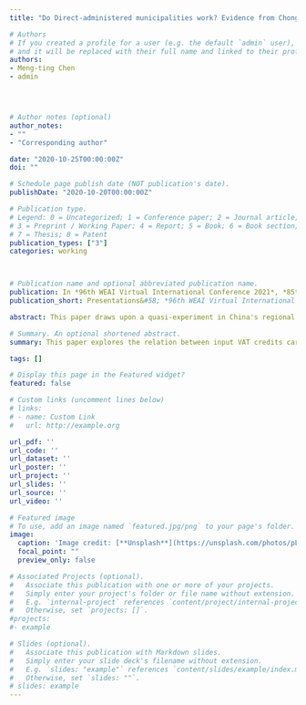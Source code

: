```yaml
---
title: "Do Direct-administered municipalities work? Evidence from Chongqing municipality in China"

# Authors
# If you created a profile for a user (e.g. the default `admin` user), write the username (folder name) here
# and it will be replaced with their full name and linked to their profile.
authors:
- Meng-ting Chen
- admin




# Author notes (optional)
author_notes:
- ""
- "Corresponding author"

date: "2020-10-25T00:00:00Z"
doi: ""

# Schedule page publish date (NOT publication's date).
publishDate: "2020-10-20T00:00:00Z"

# Publication type.
# Legend: 0 = Uncategorized; 1 = Conference paper; 2 = Journal article;
# 3 = Preprint / Working Paper; 4 = Report; 5 = Book; 6 = Book section;
# 7 = Thesis; 8 = Patent
publication_types: ["3"]
categories: working



# Publication name and optional abbreviated publication name.
publication: In *96th WEAI Virtual International Conference 2021*, *85th MEA annual conference 2021*, *100 Years of Economic Development Conference at Cornell University 2022*
publication_short: Presentations&#58; *96th WEAI Virtual International Conference 2021*, and *85th MEA annual conference 2021*.  **Draft available upon request**

abstract: This paper draws upon a quasi-experiment in China's regional administrative hierarchy to investigate the effect of a city-upgrading policy. This policy upgrades prefecture-level cities to municipalities with the provincial administrative level. Chongqing is the only city recently designated as the municipality in 1997. This paper adopts the synthetic control method and finds that city-upgrading policy increased Chongqing's GDP by more than 40\% on average in the following four years since 1997. In addition, we examine the direct and spillover effects of the municipalities on various aspects, including economic growth, foreign direct investment, urbanization, local government revenue, and productivity.

# Summary. An optional shortened abstract.
summary: This paper explores the relation between input VAT credits carryovers and corporate income tax avoidance behavior.

tags: []

# Display this page in the Featured widget?
featured: false

# Custom links (uncomment lines below)
# links:
# - name: Custom Link
#   url: http://example.org

url_pdf: ''
url_code: ''
url_dataset: ''
url_poster: ''
url_project: ''
url_slides: ''
url_source: ''
url_video: ''

# Featured image
# To use, add an image named `featured.jpg/png` to your page's folder.
image:
  caption: 'Image credit: [**Unsplash**](https://unsplash.com/photos/pLCdAaMFLTE)'
  focal_point: ""
  preview_only: false

# Associated Projects (optional).
#   Associate this publication with one or more of your projects.
#   Simply enter your project's folder or file name without extension.
#   E.g. `internal-project` references `content/project/internal-project/index.md`.
#   Otherwise, set `projects: []`.
#projects:
#- example

# Slides (optional).
#   Associate this publication with Markdown slides.
#   Simply enter your slide deck's filename without extension.
#   E.g. `slides: "example"` references `content/slides/example/index.md`.
#   Otherwise, set `slides: ""`.
# slides: example
---
```

